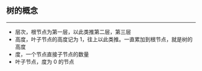 ## 树的概念

---

- 层次，根节点为第一层，以此类推第二层，第三层
- 高度，叶子节点的高度记为 1，往上以此类推。一直累加到根节点，就是树的高度
- 度，一个节点直接子节点的数量
- 叶子节点，度为 0 的节点
